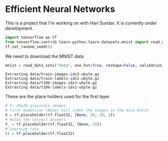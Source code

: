 
# Efficient Neural Networks

This is a project that I'm working on with Hari Sundar. It is currently under development. 


```python
import tensorflow as tf
from tensorflow.contrib.learn.python.learn.datasets.mnist import read_data_sets
tf.set_random_seed(0)
```

We need to download the MNIST data


```python
mnist = read_data_sets("data", one_hot=True, reshape=False, validation_size=0)
```

    Extracting data/train-images-idx3-ubyte.gz
    Extracting data/train-labels-idx1-ubyte.gz
    Extracting data/t10k-images-idx3-ubyte.gz
    Extracting data/t10k-labels-idx1-ubyte.gz


These are the place holders used for the first layer


```python
# X: 28x28 grayscale images
# First dimension (None) will index the images in the mini-batch
X = tf.placeholder(tf.float32, [None, 28, 28, 1])
# Holds the correct answers
Y_ = tf.placeholder(tf.float32, [None, 10])
# Learning rate
lr = tf.placeholder(tf.float32)
```


```python

```
